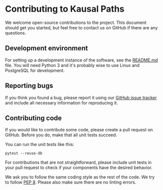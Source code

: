 # Contributing to Kausal Paths

We welcome open-source contributions to the project. This document should get you started, but feel free to contact us on GitHub if there are any questions.

## Development environment

For setting up a development instance of the software, see the [README.md](https://github.com/kausaltech/kausal-paths/blob/main/README.md) file. You will need Python 3 and it's probably wise to use Linux and PostgreSQL for development.

## Reporting bugs

If you think you found a bug, please report it using our [GitHub issue tracker](https://github.com/kausaltech/kausal-paths/issues/) and include all necessary information for reproducing it.

## Contributing code

If you would like to contribute some code, please create a pull request on GitHub. Before you do, make that all unit tests succeed.

You can run the unit tests like this:

```
pytest --reuse-db
```

For contributions that are not straightforward, please include unit tests in your pull request to check if your components have the desired behavior.

We ask you to follow the same coding style as the rest of the code. We try to follow [PEP 8](https://www.python.org/dev/peps/pep-0008/). Please also make sure there are no linting errors.
